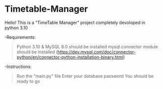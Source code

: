 # Timetable-Manager
Hello! 
This is a "TimeTable Manager" project completely devoloped in python 3.10

-Requirements:
>Python 3.10 & MySQL 8.0 should be installed
>mysql.connector module should be installed (https://dev.mysql.com/doc/connector-python/en/connector-python-installation-binary.html)

-Instructions:
>Run the "main.py" file
>Enter your database password
>You should be ready to go
